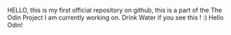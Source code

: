 HELLO, this is my first official repository on github, this is a part of the The Odin Project I am currently working on. Drink Water if you see this ! :) 
Hello Odin!